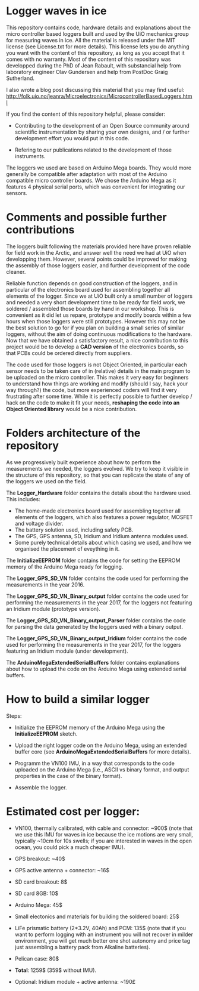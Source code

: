 # Logger waves in ice

This repository contains code, hardware details and explanations about the micro controller based loggers built and used by the UiO mechanics group for measuring waves in ice. All the material is released under the MIT license (see License.txt for more details). This license lets you do anything you want with the content of this repository, as long as you accept that it comes with no warranty. Most of the content of this repository was developped during the PhD of Jean Rabault, with substancial help from laboratory engineer Olav Gundersen and help from PostDoc Graig Sutherland.

I also wrote a blog post discussing this material that you may find useful: http://folk.uio.no/jeanra/Microelectronics/MicrocontrollerBasedLoggers.html

If you find the content of this repository helpful, please consider:

- Contributing to the development of an Open Source community around scientific instrumentation by sharing your own designs, and / or further development effort you would put in this code.

- Refering to our publications related to the development of those instruments.

The loggers we used are based on Arduino Mega boards. They would more generally be compatible after adaptation with most of the Arduino compatible micro controller boards. We chose the Arduino Mega as it features 4 physical serial ports, which was convenient for integrating our sensors.

# Comments and possible further contributions

The loggers built following the materials provided here have proven reliable for field work in the Arctic, and answer well the need we had at UiO when developping them. However, several points could be improved for making the assembly of those loggers easier, and further development of the code cleaner.

Reliable function depends on good construction of the loggers, and in particular of the electronics board used for assembling together all elements of the logger. Since we at UiO built only a small number of loggers and needed a very short development time to be ready for field work, we soldered / assembled those boards by hand in our workshop. This is convenient as it did let us repare, prototype and modify boards within a few hours when those loggers were still prototypes. However this may not be the best solution to go for if you plan on building a small series of similar loggers, without the aim of doing continuous modifications to the hardware. Now that we have obtained a satisfactory result, a nice contribution to this project would be to develop a **CAD version** of the electronics boards, so that PCBs could be ordered directly from suppliers.

The code used for those loggers is not Object Oriented, in particular each sensor needs to be taken care of in (relative) details in the main program to be uploaded on the micro controller. This makes it very easy for beginners to understand how things are working and modify (should I say, hack your way through?) the code, but more experienced coders will find it very frustrating after some time. While it is perfectly possible to further develop / hack on the code to make it fit your needs, **reshaping the code into an Object Oriented library** would be a nice contribution. 

# Folders architecture of the repository

As we progressively built experience about how to perform the measurements we needed, the loggers evolved. We try to keep it visible in the structure of this repository, so that you can replicate the state of any of the loggers we used on the field.

The **Logger_Hardware** folder contains the details about the hardware used. This includes:
- The home-made electronics board used for assembling together all elements of the loggers, which also features a power regulator, MOSFET and voltage divider.
- The battery solution used, including safety PCB.
- The GPS, GPS antenna, SD, Iridium and Iridium antenna modules used.
- Some purely technical details about which casing we used, and how we organised the placement of eveything in it.

The **InitializeEEPROM** folder contains the code for setting the EEPROM memory of the Arduino Mega ready for logging.

The **Logger_GPS_SD_VN** folder contains the code used for performing the measurements in the year 2016.

The **Logger_GPS_SD_VN_Binary_output** folder contains the code used for performing the measurements in the year 2017, for the loggers not featuring an Iridium module (prototype version).

The **Logger_GPS_SD_VN_Binary_output_Parser** folder contains the code for parsing the data generated by the loggers used with a binary output.

The **Logger_GPS_SD_VN_Binary_output_Iridium** folder contains the code used for performing the measurements in the year 2017, for the loggers featuring an Iridium  module (under development).

The **ArduinoMegaExtendedSerialBuffers** folder contains explanations about how to upload the code on the Arduino Mega using extended serial buffers. 

# How to build a similar logger

Steps:

- Initialize the EEPROM memory of the Arduino Mega using the **InitializeEEPROM** sketch.

- Upload the right logger code on the Arduino Mega, using an extended buffer core (see **ArduinoMegaExtendedSerialBuffers** for more details).

- Programm the VN100 IMU, in a way that corresponds to the code uploaded on the Arduino Mega (i.e., ASCII vs binary format, and output properties in the case of the binary format).

- Assemble the logger.

# Estimated cost per logger:

- VN100, thermally calibrated, with cable and connector: ~900$ (note that we use this IMU for waves in ice because the ice motions are very small, typically ~10cm for 10s swells; if you are interested in waves in the open ocean, you could pick a much cheaper IMU).

- GPS breakout: ~40$

- GPS active antenna + connector: ~16$

- SD card breakout: 8$

- SD card 8GB: 10$

- Arduino Mega: 45$

- Small electonics and materials for building the soldered board: 25$

- LiFe prismatic battery (2*3.2V, 40Ah) and PCM: 135$ (note that if you want to perform logging with an instrument you will not recover in milder environment, you will get much better one shot autonomy and price tag just assembling a battery pack from Alkaline batteries).

- Pelican case: 80$

- **Total**: 1259$ (359$ without IMU).

- Optional: Iridium module + active antenna: ~190£

